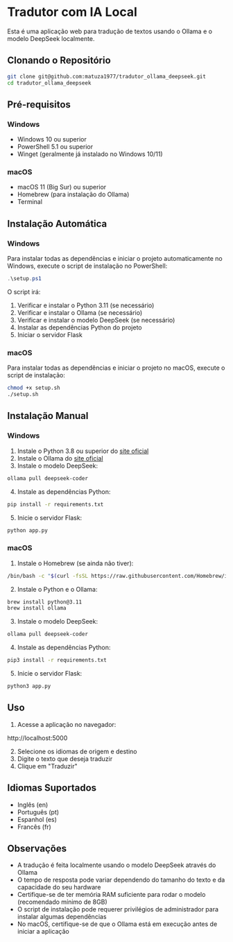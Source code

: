 # Tradutor com IA Local

Esta é uma aplicação web para tradução de textos usando o Ollama e o modelo DeepSeek localmente.

## Clonando o Repositório

```bash
git clone git@github.com:matuza1977/tradutor_ollama_deepseek.git
cd tradutor_ollama_deepseek
```

## Pré-requisitos

### Windows
- Windows 10 ou superior
- PowerShell 5.1 ou superior
- Winget (geralmente já instalado no Windows 10/11)

### macOS
- macOS 11 (Big Sur) ou superior
- Homebrew (para instalação do Ollama)
- Terminal

## Instalação Automática

### Windows
Para instalar todas as dependências e iniciar o projeto automaticamente no Windows, execute o script de instalação no PowerShell:

```powershell
.\setup.ps1
```

O script irá:
1. Verificar e instalar o Python 3.11 (se necessário)
2. Verificar e instalar o Ollama (se necessário)
3. Verificar e instalar o modelo DeepSeek (se necessário)
4. Instalar as dependências Python do projeto
5. Iniciar o servidor Flask

### macOS
Para instalar todas as dependências e iniciar o projeto no macOS, execute o script de instalação:

```bash
chmod +x setup.sh
./setup.sh
```

## Instalação Manual

### Windows

1. Instale o Python 3.8 ou superior do [site oficial](https://www.python.org/downloads/)
2. Instale o Ollama do [site oficial](https://ollama.ai/download)
3. Instale o modelo DeepSeek:
```bash
ollama pull deepseek-coder
```

4. Instale as dependências Python:
```bash
pip install -r requirements.txt
```

5. Inicie o servidor Flask:
```bash
python app.py
```

### macOS

1. Instale o Homebrew (se ainda não tiver):
```bash
/bin/bash -c "$(curl -fsSL https://raw.githubusercontent.com/Homebrew/install/HEAD/install.sh)"
```

2. Instale o Python e o Ollama:
```bash
brew install python@3.11
brew install ollama
```

3. Instale o modelo DeepSeek:
```bash
ollama pull deepseek-coder
```

4. Instale as dependências Python:
```bash
pip3 install -r requirements.txt
```

5. Inicie o servidor Flask:
```bash
python3 app.py
```

## Uso

1. Acesse a aplicação no navegador:


http://localhost:5000

2. Selecione os idiomas de origem e destino
3. Digite o texto que deseja traduzir
4. Clique em "Traduzir"

## Idiomas Suportados

- Inglês (en)
- Português (pt)
- Espanhol (es)
- Francês (fr)

## Observações

- A tradução é feita localmente usando o modelo DeepSeek através do Ollama
- O tempo de resposta pode variar dependendo do tamanho do texto e da capacidade do seu hardware
- Certifique-se de ter memória RAM suficiente para rodar o modelo (recomendado mínimo de 8GB)
- O script de instalação pode requerer privilégios de administrador para instalar algumas dependências
- No macOS, certifique-se de que o Ollama está em execução antes de iniciar a aplicação

